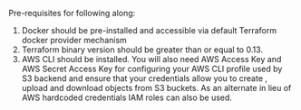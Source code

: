 Pre-requisites for following along:

1. Docker should be pre-installed and accessible via default Terraform docker provider mechanism
2. Terraform binary version should be greater than or equal to 0.13.
3. AWS CLI should be installed.
You will also need AWS Access Key and AWS Secret Access Key for configuring your AWS CLI profile used by S3 backend and ensure that your credentials allow you to create , upload and download objects from S3 buckets. As an alternate in lieu of AWS hardcoded credentials IAM roles can also be used.
